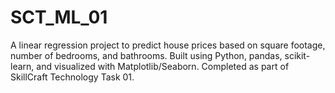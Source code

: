 # SCT_ML_01
A linear regression project to predict house prices based on square footage, number of bedrooms, and bathrooms. Built using Python, pandas, scikit-learn, and visualized with Matplotlib/Seaborn. Completed as part of SkillCraft Technology Task 01.
